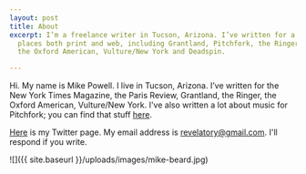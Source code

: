 ```yaml
---
layout: post
title: About
excerpt: I’m a freelance writer in Tucson, Arizona. I’ve written for a variety of
  places both print and web, including Grantland, Pitchfork, the Ringer, Rolling Stone,
  the Oxford American, Vulture/New York and Deadspin.

---
```

Hi. My name is Mike Powell. I live in Tucson, Arizona. I’ve written for the New York Times Magazine, the Paris Review, Grantland, the Ringer, the Oxford American, Vulture/New York. I've also written a lot about music for Pitchfork; you can find that stuff [here](https://pitchfork.com/staff/mike-powell/).

[Here](https://twitter.com/sternlunch) is my Twitter page. My email address is [revelatory@gmail.com](mailto:revelatory@gmail.com). I'll respond if you write. 

![]({{ site.baseurl }}/uploads/images/mike-beard.jpg)